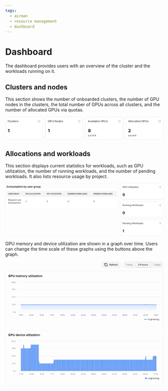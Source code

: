 ```yaml
---
tags:
  - airman
  - resource management
  - dashboard
---
```


# Dashboard

The dashboard provides users with an overview of the cluster and the workloads running on it.

## Clusters and nodes

This section shows the number of onboarded clusters, the number of GPU nodes in the clusters, the total number of GPUs across all clusters, and the number of allocated GPUs via quotas.

![Cluster stat cards outline various consumption metrics.](../img/airman/clusters-and-nodes-tiles.png)

## Allocations and workloads

This section displays current statistics for workloads, such as GPU utilization, the number of running workloads, and the number of pending workloads. It also lists resource usage by project.

![Project GPU consumption is listed under a separate title.](../img/airman/allocations-and-worksloads-tiles.png)

GPU memory and device utilization are shown in a graph over time. Users can change the time scale of these graphs using the buttons above the graph.

![The view has nice graphs for following resource consumption.](../img/airman/allocations-and-workloads-graph.png)
